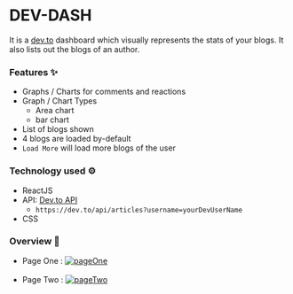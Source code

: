 # DEV-DASH

It is a [dev.to](https://dev.to/) dashboard which visually represents the stats of your blogs. It also lists out the blogs of an author.

### Features ✨

- Graphs / Charts for comments and reactions
- Graph / Chart Types
  - Area chart
  - bar chart
- List of blogs shown
- 4 blogs are loaded by-default
- `Load More` will load more blogs of the user

### Technology used ⚙️

- ReactJS
- API: [Dev.to API](https://dev.to/api/articles?username=shreyazz)
  - `https://dev.to/api/articles?username=yourDevUserName`
- CSS

### Overview 📸

- Page One :
  <a href="https://ibb.co/whCgFBW"><img src="https://i.ibb.co/Ld6RXYt/pageOne.png" alt="pageOne" border="0"></a>
  <br>
  <br>
- Page Two :
  <a href="https://ibb.co/54KDGcR"><img src="https://i.ibb.co/1QzV72m/pageTwo.png" alt="pageTwo" border="0"></a>
